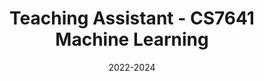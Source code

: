 ---
title: "Teaching Assistant - CS7641 Machine Learning"
collection: teaching
type: "Graduate course"
permalink: https://omscs.gatech.edu/cs-7641-machine-learning
venue: "Georgia Tech, OMSCS"
date: 2022-2024
location: "Atlanta, GA"
---